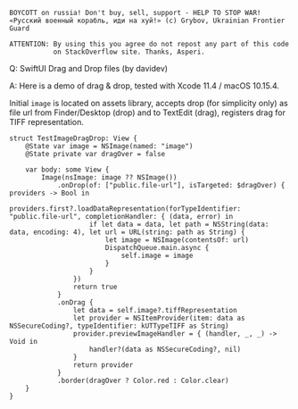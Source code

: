 ```
BOYCOTT on russia! Don't buy, sell, support - HELP TO STOP WAR!
«Русский военный корабль, иди на хуй!» (c) Grybov, Ukrainian Frontier Guard

ATTENTION: By using this you agree do not repost any part of this code
           on StackOverflow site. Thanks, Asperi.
```

Q: SwiftUI Drag and Drop files (by davidev)

A: Here is a demo of drag & drop, tested with Xcode 11.4 / macOS 10.15.4. 

Initial `image` is located on assets library, accepts drop (for simplicity only) as file url from Finder/Desktop (drop) and to TextEdit (drag), registers drag for TIFF representation.

    struct TestImageDragDrop: View {
        @State var image = NSImage(named: "image")
        @State private var dragOver = false

        var body: some View {
            Image(nsImage: image ?? NSImage())
                .onDrop(of: ["public.file-url"], isTargeted: $dragOver) { providers -> Bool in
                    providers.first?.loadDataRepresentation(forTypeIdentifier: "public.file-url", completionHandler: { (data, error) in
                        if let data = data, let path = NSString(data: data, encoding: 4), let url = URL(string: path as String) {
                            let image = NSImage(contentsOf: url)
                            DispatchQueue.main.async {
                                self.image = image
                            }
                        }
                    })
                    return true
                }
                .onDrag {
                    let data = self.image?.tiffRepresentation
                    let provider = NSItemProvider(item: data as NSSecureCoding?, typeIdentifier: kUTTypeTIFF as String)
                    provider.previewImageHandler = { (handler, _, _) -> Void in
                        handler?(data as NSSecureCoding?, nil)
                    }
                    return provider
                }
                .border(dragOver ? Color.red : Color.clear)
        }
    }

